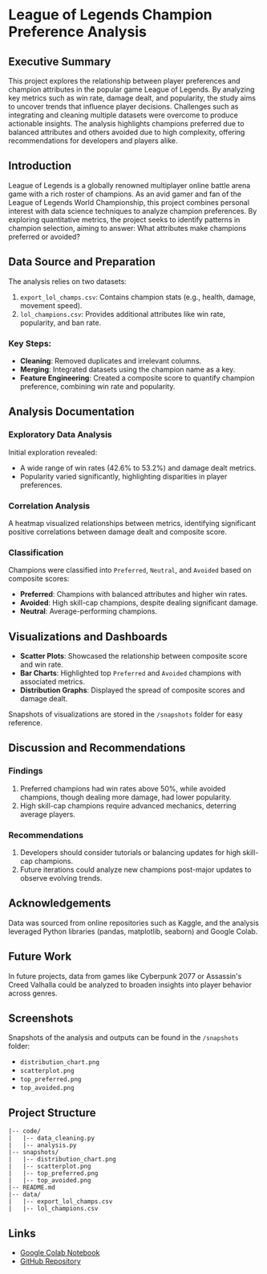 # League of Legends Champion Preference Analysis

## Executive Summary

This project explores the relationship between player preferences and champion attributes in the popular game League of Legends. By analyzing key metrics such as win rate, damage dealt, and popularity, the study aims to uncover trends that influence player decisions. Challenges such as integrating and cleaning multiple datasets were overcome to produce actionable insights. The analysis highlights champions preferred due to balanced attributes and others avoided due to high complexity, offering recommendations for developers and players alike.

## Introduction

League of Legends is a globally renowned multiplayer online battle arena game with a rich roster of champions. As an avid gamer and fan of the League of Legends World Championship, this project combines personal interest with data science techniques to analyze champion preferences. By exploring quantitative metrics, the project seeks to identify patterns in champion selection, aiming to answer: What attributes make champions preferred or avoided?

## Data Source and Preparation

The analysis relies on two datasets:
1. `export_lol_champs.csv`: Contains champion stats (e.g., health, damage, movement speed).
2. `lol_champions.csv`: Provides additional attributes like win rate, popularity, and ban rate.

### Key Steps:
- **Cleaning**: Removed duplicates and irrelevant columns.
- **Merging**: Integrated datasets using the champion name as a key.
- **Feature Engineering**: Created a composite score to quantify champion preference, combining win rate and popularity.

## Analysis Documentation

### Exploratory Data Analysis
Initial exploration revealed:
- A wide range of win rates (42.6% to 53.2%) and damage dealt metrics.
- Popularity varied significantly, highlighting disparities in player preferences.

### Correlation Analysis
A heatmap visualized relationships between metrics, identifying significant positive correlations between damage dealt and composite score.

### Classification
Champions were classified into `Preferred`, `Neutral`, and `Avoided` based on composite scores:
- **Preferred**: Champions with balanced attributes and higher win rates.
- **Avoided**: High skill-cap champions, despite dealing significant damage.
- **Neutral**: Average-performing champions.

## Visualizations and Dashboards
- **Scatter Plots**: Showcased the relationship between composite score and win rate.
- **Bar Charts**: Highlighted top `Preferred` and `Avoided` champions with associated metrics.
- **Distribution Graphs**: Displayed the spread of composite scores and damage dealt.

Snapshots of visualizations are stored in the `/snapshots` folder for easy reference.

## Discussion and Recommendations
### Findings
1. Preferred champions had win rates above 50%, while avoided champions, though dealing more damage, had lower popularity.
2. High skill-cap champions require advanced mechanics, deterring average players.

### Recommendations
1. Developers should consider tutorials or balancing updates for high skill-cap champions.
2. Future iterations could analyze new champions post-major updates to observe evolving trends.

## Acknowledgements
Data was sourced from online repositories such as Kaggle, and the analysis leveraged Python libraries (pandas, matplotlib, seaborn) and Google Colab.

## Future Work
In future projects, data from games like Cyberpunk 2077 or Assassin's Creed Valhalla could be analyzed to broaden insights into player behavior across genres.

## Screenshots
Snapshots of the analysis and outputs can be found in the `/snapshots` folder:
- `distribution_chart.png`
- `scatterplot.png`
- `top_preferred.png`
- `top_avoided.png`

## Project Structure
```
|-- code/
|   |-- data_cleaning.py
|   |-- analysis.py
|-- snapshots/
|   |-- distribution_chart.png
|   |-- scatterplot.png
|   |-- top_preferred.png
|   |-- top_avoided.png
|-- README.md
|-- data/
|   |-- export_lol_champs.csv
|   |-- lol_champions.csv
```

## Links
- [Google Colab Notebook](https://colab.research.google.com/)
- [GitHub Repository](https://github.com/IwannaChatz/BPP_Projects)
